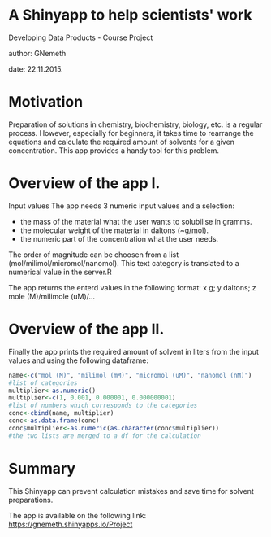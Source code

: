 A Shinyapp to help scientists' work
========================================================
Developing Data Products - Course Project

author: GNemeth

date: 22.11.2015.

Motivation
========================================================

Preparation of solutions in chemistry, biochemistry, biology, etc. is a regular process. However, especially for beginners, it takes time to rearrange the equations and calculate the required amount of solvents for a given concentration. This app provides a handy tool for this problem.



Overview of the app I.
========================================================
Input values
The app needs 3 numeric input values and a selection:
- the mass of the material what the user wants to solubilise in gramms.
- the molecular weight of the material in daltons (~g/mol).
- the numeric part of the concentration what the user needs.

The order of magnitude can be choosen from a list (mol/milimol/micromol/nanomol). This text category is translated to a numerical value in the server.R
    
The app returns the enterd values in the following format:
x g; y daltons; z mole (M)/milimole (uM)/...


Overview of the app II.
========================================================
Finally the app prints the required amount of solvent in liters from the input values and using the following dataframe:

```r
name<-c("mol (M)", "milimol (mM)", "micromol (uM)", "nanomol (nM)") 
#list of categories
multiplier<-as.numeric()
multiplier<-c(1, 0.001, 0.000001, 0.000000001)
#list of numbers which corresponds to the categories
conc<-cbind(name, multiplier)
conc<-as.data.frame(conc)
conc$multiplier<-as.numeric(as.character(conc$multiplier))
#the two lists are merged to a df for the calculation
```

Summary
====
This Shinyapp can prevent calculation mistakes and save time for solvent preparations.

The app is available on the following link:
 https://gnemeth.shinyapps.io/Project
